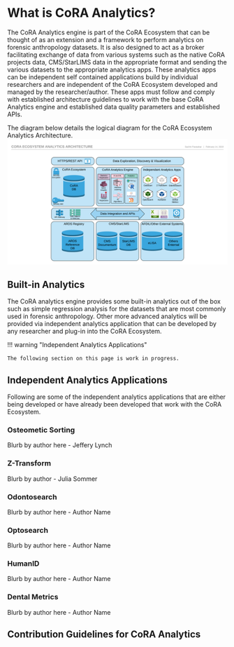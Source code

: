 # What is CoRA Analytics?

The CoRA Analytics engine is part of the CoRA Ecosystem that can be thought of as an extension and a framework to perform analytics on forensic anthropology datasets. It is also designed to act as a broker facilitating exchange of data from various systems such as the native CoRA projects data, CMS/StarLIMS data in the appropriate format and sending the various datasets to the appropriate analytics apps. These analytics apps can be independent self contained applications build by individual researchers and are independent of the CoRA Ecosystem developed and managed by the researcher/author. These apps must follow and comply with established architecture guidelines to work with the base CoRA Analytics engine and established data quality parameters and established APIs. 

The diagram below details the logical diagram for the CoRA Ecosystem Analytics Architecture.
![CoRA Ecosystem Analytics Architecture](../assets/images/architecture/Cora-Ecosystem-Analytics-Architecture-Diagram.png)

## Built-in Analytics
The CoRA analytics engine provides some built-in analytics out of the box such as simple regression analysis for the datasets that are most commonly used in forensic anthropology. Other more advanced analytics will be provided via independent analytics application that can be developed by any researcher and plug-in into the CoRA Ecosystem.

!!! warning "Independent Analytics Applications"

    The following section on this page is work in progress.

## Independent Analytics Applications
Following are some of the independent analytics applications that are either being developed or have already been developed that work with the CoRA Ecosystem.

### Osteometic Sorting
Blurb by author here - Jeffery Lynch

### Z-Transform
Blurb by author - Julia Sommer

### Odontosearch
Blurb by author here - Author Name

### Optosearch
Blurb by author here - Author Name

### HumanID
Blurb by author here - Author Name

### Dental Metrics
Blurb by author here - Author Name

## Contribution Guidelines for CoRA Analytics

